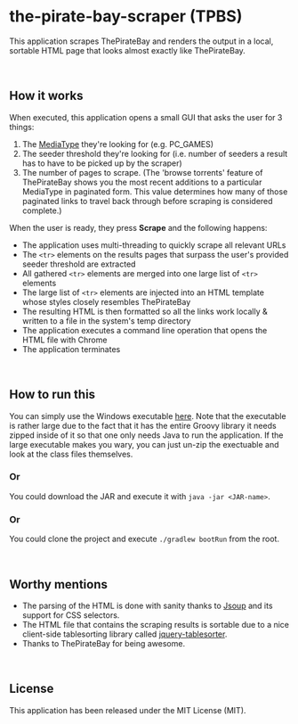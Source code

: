 # the-pirate-bay-scraper (TPBS)

This application scrapes ThePirateBay and renders the output in a local, sortable HTML page that looks almost exactly like
ThePirateBay.

<br/>

## How it works

When executed, this application opens a small GUI that asks the user for 3 things:

1. The [MediaType](https://github.com/todd-elvers/the-pirate-bay-scraper/blob/master/src/main/groovy/te/tpb/scraper/domain/MediaType.groovy) they're looking for (e.g. PC_GAMES)
2. The seeder threshold they're looking for (i.e. number of seeders a result has to have to be picked up by the scraper)
3. The number of pages to scrape.  (The 'browse torrents' feature of ThePirateBay shows you the most recent additions to
a particular MediaType in paginated form.  This value determines how many of those paginated links to travel back through
before scraping is considered complete.)

When the user is ready, they press __Scrape__ and the following happens:

* The application uses multi-threading to quickly scrape all relevant URLs
* The `<tr>` elements on the results pages that surpass the user's provided seeder threshold are extracted
* All gathered `<tr>` elements are merged into one large list of `<tr>` elements
* The large list of `<tr>` elements are injected into an HTML template whose styles closely resembles ThePirateBay
* The resulting HTML is then formatted so all the links work locally & written to a file in the system's temp directory
* The application executes a command line operation that opens the HTML file with Chrome
* The application terminates

<br/>

## How to run this

You can simply use the Windows executable [here](https://github.com/todd-elvers/the-pirate-bay-scraper/releases/download/3.0.0/tpbs.exe). Note that the executable is rather large due to the fact that it has the entire Groovy library it needs zipped inside of it so that one only needs Java to run the application.  If the large executable makes you wary, you can just un-zip the exectuable and look at the class files themselves.

### Or
You could download the JAR and execute it with `java -jar <JAR-name>`.

### Or
You could clone the project and execute `./gradlew bootRun` from the root.

<br/>

## Worthy mentions

* The parsing of the HTML is done with sanity thanks to [Jsoup](http://jsoup.org/) and its support for CSS selectors.
* The HTML file that contains the scraping results is sortable due to a nice client-side tablesorting library called [jquery-tablesorter](https://github.com/christianbach/tablesorter).
* Thanks to ThePirateBay for being awesome.

<br/>

## License
This application has been released under the MIT License (MIT).
